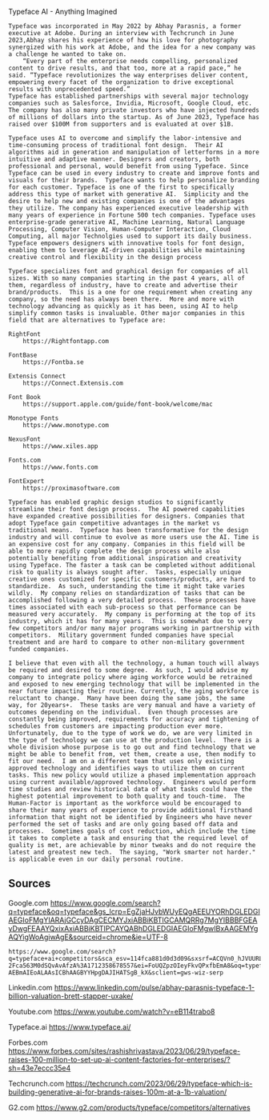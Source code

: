  


Typeface AI - Anything Imagined 

    Typeface was incorporated in May 2022 by Abhay Parasnis, a former executive at Adobe. During an interview with Techcrunch in June 2023,Abhay shares his experience of how his love for photography synergized with his work at Adobe, and the idea for a new company was a challenge he wanted to take on. 
        “Every part of the enterprise needs compelling, personalized content to drive results, and that too, more at a rapid pace,” he said. “Typeface revolutionizes the way enterprises deliver content, empowering every facet of the organization to drive exceptional results with unprecedented speed.” 
    Typeface has established partnerships with several major technology companies such as Salesforce, Invidia, Microsoft, Google Cloud, etc. The company has also many private investors who have injected hundreds of millions of dollars into the startup. As of June 2023, Typeface has raised over $100M from supporters and is evaluated at over $1B. 

    Typeface uses AI to overcome and simplify the labor-intensive and time-consuming process of traditional font design.  Their AI algorithms aid in generation and manipulation of letterforms in a more intuitive and adaptive manner. Designers and creators, both professional and personal, would benefit from using Typeface. Since Typeface can be used in every industry to create and improve fonts and visuals for their brands.  Typeface wants to help personalize branding for each customer. Typeface is one of the first to specifically address this type of market with generative AI.  Simplicity and the desire to help new and existing companies is one of the advantages they utilize. The company has experienced executive leadership with many years of experience in Fortune 500 tech companies. Typeface uses enterprise-grade generative AI, Machine Learning, Natural Language Processing, Computer Vision, Human-Computer Interaction, Cloud Computing, all major Technolgies used to support its daily business.  Typeface empowers designers with innovative tools for font design, enabling them to leverage AI-driven capabilities while maintaining creative control and flexibility in the design process 

    Typeface specializes font and graphical design for companies of all sizes. With so many companies starting in the past 4 years, all of them, regardless of industry, have to create and advertise their brand/products.  This is a one for one requirement when creating any company, so the need has always been there.  More and more with technology advancing as quickly as it has been, using AI to help simplify common tasks is invaluable. Other major companies in this field that are alternatives to Typeface are:

    RightFont
        https://Rightfontapp.com 

    FontBase 
        https://Fontba.se 

    Extensis Connect 
        https://Connect.Extensis.com 

    Font Book 
        https://support.apple.com/guide/font-book/welcome/mac 

    Monotype Fonts 
        https://www.monotype.com 

    NexusFont 
        https://www.xiles.app 

    Fonts.com 
        https://www.fonts.com 

    FontExpert 
        https://proximasoftware.com 

    Typeface has enabled graphic design studios to significantly streamline their font design process.  The AI powered capabilities have expanded creative possibilities for designers. Companies that adopt Typeface gain competitive advantages in the market vs traditional means.  Typeface has been transformative for the design industry and will continue to evolve as more users use the AI. Time is an expensive cost for any company. Companies in this field will be able to more rapidly complete the design process while also potentially benefiting from additional inspiration and creativity using Typeface. The faster a task can be completed without additional risk to quality is always sought after.  Tasks, especially unique creative ones customized for specific customers/products, are hard to standardize.  As such, understanding the time it might take varies wildly.  My company relies on standardization of tasks that can be accomplished following a very detailed process.  These processes have times associated with each sub-process so that performance can be measured very accurately.  My company is performing at the top of its industry, which it has for many years.  This is somewhat due to very few competitors and/or many major programs working in partnership with competitors.  Military government funded companies have special treatment and are hard to compare to other non-military government funded companies. 

    I believe that even with all the technology, a human touch will always be required and desired to some degree.  As such, I would advise my company to integrate policy where aging workforce would be retrained and exposed to new emerging technology that will be implemented in the near future impacting their routine. Currently, the aging workforce is reluctant to change.  Many have been doing the same jobs, the same way, for 20years+.  These tasks are very manual and have a variety of outcomes depending on the individual.  Even though processes are constantly being improved, requirements for accuracy and tightening of schedules from customers are impacting production ever more. Unfortunately, due to the type of work we do, we are very limited in the type of technology we can use at the production level.  There is a whole division whose purpose is to go out and find technology that we might be able to benefit from, vet them, create a use, then modify to fit our need.  I am on a different team that uses only existing approved technology and identifies ways to utilize them on current tasks. This new policy would utilize a phased implementation approach using current available/approved technology.  Engineers would perform time studies and review historical data of what tasks could have the highest potential improvement to both quality and touch-time.  The Human-Factor is important as the workforce would be encouraged to share their many years of experience to provide additional firsthand information that might not be identified by Engineers who have never performed the set of tasks and are only going based off data and processes.  Sometimes goals of cost reduction, which include the time it takes to complete a task and ensuring that the required level of quality is met, are achievable by minor tweaks and do not require the latest and greatest new tech.  The saying, "Work smarter not harder." is applicable even in our daily personal routine. 


## Sources 

Google.com 
    https://www.google.com/search?q=typeface&oq=typeface&gs_lcrp=EgZjaHJvbWUyEQgAEEUYORhDGLEDGIAEGIoFMgYIARAjGCcyDAgCECMYJxiABBiKBTIGCAMQRRg7MgYIBBBFGEAyDwgFEAAYQxixAxiABBiKBTIPCAYQABhDGLEDGIAEGIoFMgwIBxAAGEMYgAQYigWoAgiwAgE&sourceid=chrome&ie=UTF-8 

    https://www.google.com/search?q=typeface+ai+competitors&sca_esv=114fca881d0d3d09&sxsrf=ACQVn0_hJVUURL-2Fca563M0dSQvAvAfzA%3A1712358678557&ei=FoUQZpzOIeyFkvQPxfbEmA8&oq=typeface+ai+comp&gs_lp=Egxnd3Mtd2l6LXNlcnAiEHR5cGVmYWNlIGFpIGNvbXAqAggAMgUQABiABDIFEAAYgAQyCxAAGIAEGIoFGIYDMgsQABiABBiKBRiGAzILEAAYgAQYigUYhgMyCxAAGIAEGIoFGIYDMgsQABiABBiKBRiGA0iGFFAAWJAEcAB4AZABAJgBUaABogKqAQE0uAEDyAEA-AEBmAIEoALAAsICBhAAGBYYHpgDAJIHATSgB_kX&sclient=gws-wiz-serp 

Linkedin.com 
    https://www.linkedin.com/pulse/abhay-parasnis-typeface-1-billion-valuation-brett-stapper-uxake/ 

Youtube.com 
    https://www.youtube.com/watch?v=eB114trabo8 

Typeface.ai 
    https://www.typeface.ai/ 

Forbes.com 
    https://www.forbes.com/sites/rashishrivastava/2023/06/29/typeface-raises-100-million-to-set-up-ai-content-factories-for-enterprises/?sh=43e7eccc35e4 

Techcrunch.com 
    https://techcrunch.com/2023/06/29/typeface-which-is-building-generative-ai-for-brands-raises-100m-at-a-1b-valuation/ 

G2.com 
    https://www.g2.com/products/typeface/competitors/alternatives 
